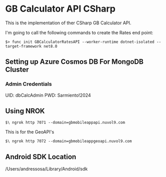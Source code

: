 # GB Calculator API CSharp

This is the implementation of ther CSharp GB Calculator API.

I'm going to call the following commands to create the Rates end point:

```Terminal
$> func init GBCalculatorRatesAPI --worker-runtime dotnet-isolated --target-framework net8.0
```


## Setting up Azure Cosmos DB For MongoDB Cluster

### Admin Credentials

UID: dbCalcAdmin
PWD: Sarmiento!2024

## Using NROK

```terminal
$\ ngrok http 7071 --domain=gbmobileappapi.nuvol9.com
```

This is for the GeoAPI's

```terminal
$\ ngrok http 7072 --domain=gbmobileappgeoapi.nuvol9.com
```

## Android SDK Location

/Users/andressosa/Library/Android/sdk